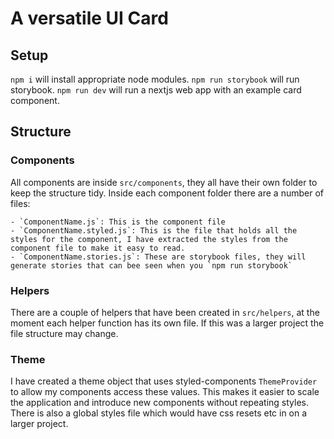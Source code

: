 # A versatile UI Card

## Setup

`npm i` will install appropriate node modules.
`npm run storybook` will run storybook.
`npm run dev` will run a nextjs web app with an example card component.

## Structure

### Components

All components are inside `src/components`, they all have their own folder to keep the structure tidy. Inside each component folder there are a number of files:

    - `ComponentName.js`: This is the component file
    - `ComponentName.styled.js`: This is the file that holds all the styles for the component, I have extracted the styles from the component file to make it easy to read.
    - `ComponentName.stories.js`: These are storybook files, they will generate stories that can bee seen when you `npm run storybook`

### Helpers

There are a couple of helpers that have been created in `src/helpers`, at the moment each helper function has its own file. If this was a larger project the file structure may change.

### Theme

I have created a theme object that uses styled-components `ThemeProvider` to allow my components access these values. This makes it easier to scale the application and introduce new components without repeating styles. There is also a global styles file which would have css resets etc in on a larger project.
